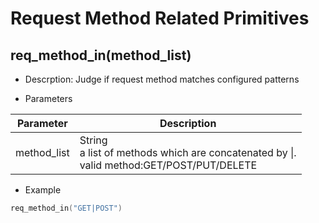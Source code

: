 # Request Method Related Primitives

## req_method_in(method_list)
* Descrption: Judge if request method matches configured patterns

* Parameters

| Parameter | Description |
| --------- | ----------- |
| method_list | String<br>a list of methods which are concatenated by &#124;. <br>valid method:GET/POST/PUT/DELETE |

* Example

```go
req_method_in("GET|POST")
```
